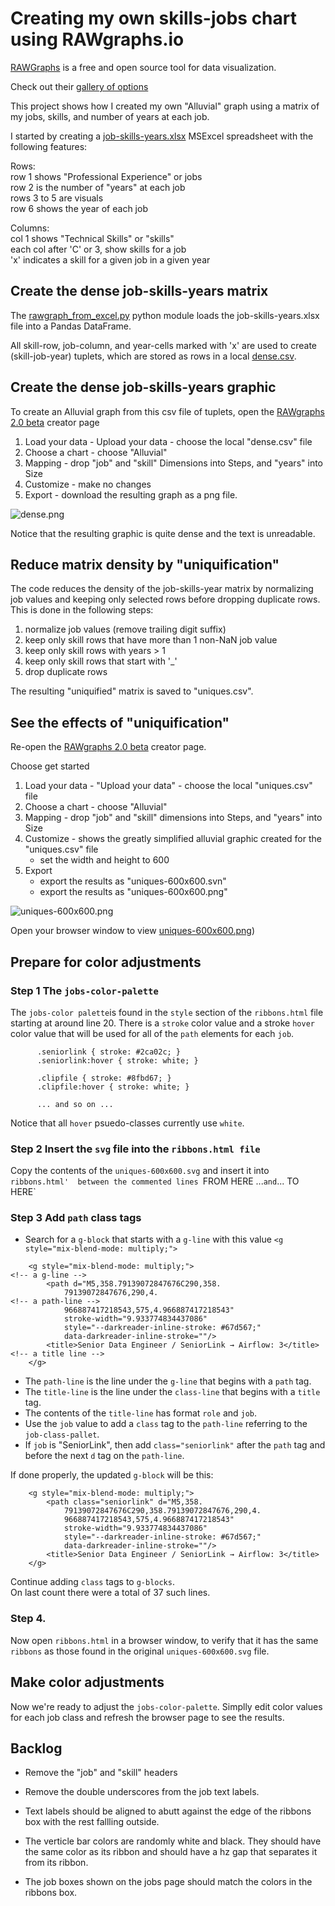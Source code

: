 # Creating my own skills-jobs chart using RAWgraphs.io

[RAWGraphs](https://www.rawgraphs.io/) is a free and open source tool for data visualization.

Check out their [gallery of options](https://www.rawgraphs.io/gallery)

This project shows how I created my own "Alluvial" graph using a matrix of my jobs, skills, and number of years at each job.

I started by creating a [job-skills-years.xlsx](job-skills-years.xlsx) MSExcel spreadsheet with the following features:  

Rows:  
row 1 shows "Professional Experience" or jobs  
row 2 is the number of "years" at each job  
rows 3 to 5 are visuals  
row 6 shows the year of each job  

Columns:  
col 1 shows "Technical Skills" or "skills"  
each col after 'C' or 3, show skills for a job  
'x' indicates a skill for a given job in a given year  

## Create the dense job-skills-years matrix  

The [rawgraph_from_excel.py](rawgraph_from_excel.py) python module loads the job-skills-years.xlsx file into a Pandas DataFrame.

All skill-row, job-column, and year-cells marked with 'x' are used to create \(skill-job-year\) tuplets, which are stored as rows in a local [dense.csv](dense.csv).

## Create the dense job-skills-years graphic  

To create an Alluvial graph from this csv file of tuplets, open the 
[RAWgraphs 2.0 beta](https://app.rawgraphs.io/)
creator page

1. Load your data - Upload your data - choose the local "dense.csv" file  
2. Choose a chart - choose "Alluvial"  
3. Mapping - drop "job" and "skill" Dimensions into  Steps, and "years" into Size  
4. Customize - make no changes
5. Export - download the resulting graph as a png file.

![dense.png](dense.png)

Notice that the resulting graphic is quite dense and the text is unreadable.

## Reduce matrix density by "uniquification"  

The code reduces the density of the job-skills-year matrix by normalizing job values and keeping only selected rows before dropping duplicate rows. This is done in the following steps:  
1. normalize job values (remove trailing digit suffix)
2. keep only skill rows that have more than 1 non-NaN job value  
3. keep only skill rows with years > 1  
4. keep only skill rows that start with '_'  
5. drop duplicate rows  

The resulting "uniquified" matrix is saved to "uniques.csv".

## See the effects of "uniquification"  

Re-open the [RAWgraphs 2.0 beta](https://app.rawgraphs.io/) creator page.  

Choose get started  
1. Load your data - "Upload your data" - choose the local "uniques.csv" file  
2. Choose a chart - choose "Alluvial"  
3. Mapping - drop "job" and "skill" dimensions into Steps, and "years" into Size  
4. Customize - shows the greatly simplified alluvial graphic created for the "uniques.csv" file 
   - set the width and height to 600
5. Export
   - export the results as "uniques-600x600.svn"  
   - export the results as "uniques-600x600.png"  

![uniques-600x600.png](./uniques-600x600.png)

Open your browser window to view [uniques-600x600.png](./uniques-600x600.png))

## Prepare for color adjustments  

### Step 1  The `jobs-color-palette`  

The `jobs-color palette`is found in the `style` section of the `ribbons.html` 
file starting at around line 20.  There is a `stroke` color value and a 
stroke `hover` color value that will be used for all of the `path` elements 
for each `job`.

```
      .seniorlink { stroke: #2ca02c; }
      .seniorlink:hover { stroke: white; }

      .clipfile { stroke: #8fbd67; }
      .clipfile:hover { stroke: white; }

      ... and so on ...
```

Notice that all `hover` psuedo-classes currently use `white`.


### Step 2  Insert the `svg` file into the `ribbons.html file`

Copy the contents of the `uniques-600x600.svg` and insert it into `ribbons.html' 
between the commented lines `FROM HERE ...` and `... TO HERE`


### Step 3 Add `path` class tags  

* Search for a `g-block` that starts with a `g-line` with this value `<g style="mix-blend-mode: multiply;">`  

```
    <g style="mix-blend-mode: multiply;">                             <!-- a g-line -->
        <path d="M5,358.79139072847676C290,358.
            79139072847676,290,4.                                     <!-- a path-line -->
            966887417218543,575,4.966887417218543" 
            stroke-width="9.933774834437086"
            style="--darkreader-inline-stroke: #67d567;" 
            data-darkreader-inline-stroke=""/>
        <title>Senior Data Engineer / SeniorLink → Airflow: 3</title> <!-- a title line -->
    </g>
```

* The `path-line` is the line under the `g-line` that begins with a `path` tag.  
* The `title-line` is the line under the `class-line` that begins with a `title` tag.  
* The contents of the `title-line` has format `role` and `job`.  
* Use the `job` value to add a `class` tag to the `path-line` referring to the `job-class-pallet`.  
* If `job` is "SeniorLink", then add `class="seniorlink"` after the `path` tag and before the next `d` tag on the `path-line`.  

If done properly, the updated `g-block` will be this:

```
    <g style="mix-blend-mode: multiply;"> 
        <path class="seniorlink" d="M5,358.
            79139072847676C290,358.79139072847676,290,4. 
            966887417218543,575,4.966887417218543" 
            stroke-width="9.933774834437086"
            style="--darkreader-inline-stroke: #67d567;" 
            data-darkreader-inline-stroke=""/>
        <title>Senior Data Engineer / SeniorLink → Airflow: 3</title>
    </g>
```

Continue adding `class` tags to `g-blocks`.   
On last count there were a total of 37 such lines.  

### Step 4.  

Now open `ribbons.html` in a browser window, to verify that it has the 
same `ribbons` as those found in the original `uniques-600x600.svg` file.  

## Make color adjustments  

Now we're ready to adjust the `jobs-color-palette`.  Simplly edit color values 
for each job class and refresh the browser page to see the results.

## Backlog

* Remove the "job" and "skill" headers

* Remove the double underscores from the job text labels.

* Text labels should be aligned to abutt against the edge of 
the ribbons box with the rest fallling outside.

* The verticle bar colors are randomly white and black. They 
should have the same color as its ribbon and should have a 
hz gap that separates it from its ribbon.

* The job boxes shown on the jobs page should match the 
colors in the ribbons box.




